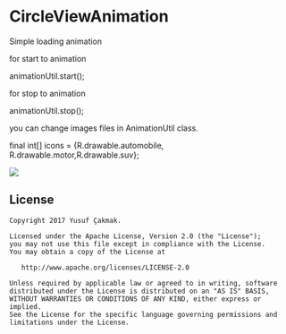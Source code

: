 # CircleViewAnimation
Simple loading animation

for start to animation 

animationUtil.start();

for stop to animation 

animationUtil.stop();

you can change images files in AnimationUtil class.

final int[] icons = {R.drawable.automobile, R.drawable.motor,R.drawable.suv};


<img src="https://raw.githubusercontent.com/yusufcakmak/CircleAnimationView/master/animation.gif"/>


License
--------


    Copyright 2017 Yusuf Çakmak.

    Licensed under the Apache License, Version 2.0 (the "License");
    you may not use this file except in compliance with the License.
    You may obtain a copy of the License at

       http://www.apache.org/licenses/LICENSE-2.0

    Unless required by applicable law or agreed to in writing, software
    distributed under the License is distributed on an "AS IS" BASIS,
    WITHOUT WARRANTIES OR CONDITIONS OF ANY KIND, either express or implied.
    See the License for the specific language governing permissions and
    limitations under the License.


